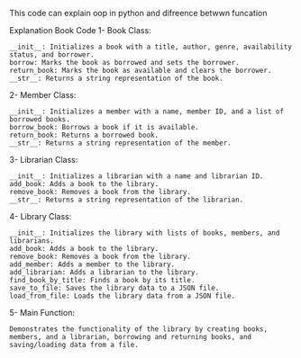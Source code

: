 This code can explain oop in python and difreence betwwn funcation

Explanation Book Code
1- Book Class:

    __init__: Initializes a book with a title, author, genre, availability status, and borrower.
    borrow: Marks the book as borrowed and sets the borrower.
    return_book: Marks the book as available and clears the borrower.
    __str__: Returns a string representation of the book.
    
2- Member Class:

    __init__: Initializes a member with a name, member ID, and a list of borrowed books.
    borrow_book: Borrows a book if it is available.
    return_book: Returns a borrowed book.
    __str__: Returns a string representation of the member.
    
3- Librarian Class:

    __init__: Initializes a librarian with a name and librarian ID.
    add_book: Adds a book to the library.
    remove_book: Removes a book from the library.
    __str__: Returns a string representation of the librarian.
    
4- Library Class:

    __init__: Initializes the library with lists of books, members, and librarians.
    add_book: Adds a book to the library.
    remove_book: Removes a book from the library.
    add_member: Adds a member to the library.
    add_librarian: Adds a librarian to the library.
    find_book_by_title: Finds a book by its title.
    save_to_file: Saves the library data to a JSON file.
    load_from_file: Loads the library data from a JSON file.
    
5- Main Function:

    Demonstrates the functionality of the library by creating books, members, and a librarian, borrowing and returning books, and saving/loading data from a file.
